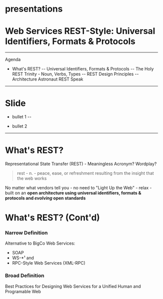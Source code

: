 # presentations
# Web Services REST-Style: Universal Identifiers, Formats & Protocols

--- 

Agenda

- What's REST?
-- Universal Identifiers, Formats & Protocols
-- The Holy REST Trinity - Noun, Verbs, Types
-- REST Design Principles 
-- Architecture Astronaut REST Speak

---
# Slide

- bullet 1
--

- bullet 2

---

# What's REST?

Representational State Transfer (REST) - Meaningless Acronym? Wordplay?

> rest - n. - peace, ease, or refreshment resulting from the insight that the web works

No matter what vendors tell you - no need to "Light Up the Web" - relax - built on an **open architecture using universal identifiers, formats & protocols and _evolving_ open standards** 

# What's REST? (Cont'd)

### Narrow Definition

Alternative to BigCo Web Services:

* SOAP
* WS-\*¹ and
* RPC-Style Web Services (XML-RPC)

### Broad Definition

Best Practices for Designing Web Services for a Unified Human and Programable Web
